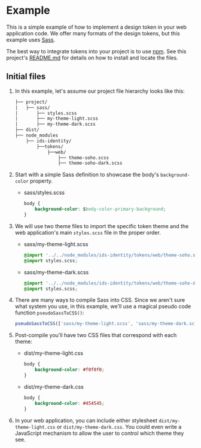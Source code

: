 # Example

This is a simple example of how to implement a design token in your web application code. We offer many formats of the design tokens, but this example uses [Sass](https://sass-lang.com/).

The best way to integrate tokens into your project is to use [npm](https://www.npmjs.com/get-npm). See this project's [README.md](https://github.com/infor-design/design-system#installing-ids-identity-in-your-project) for details on how to install and locate the files.

## Initial files

1. In this example, let's assume our project file hierarchy looks like this:

    ```txt
    ├── project/
    |   ├── sass/
    |       ├── styles.scss
    |       ├── my-theme-light.scss
    |       ├── my-theme-dark.scss
    ├── dist/
    ├── node_modules
        ├── ids-identity/
            ├──tokens/
                ├──web/
                    ├── theme-soho.scss
                    ├── theme-soho-dark.scss
    ```

1. Start with a simple Sass definition to showcase the body's `background-color` property.

    - sass/styles.scss

        ```css
        body {
            background-color: $body-color-primary-background;
        }
        ```

1. We will use two theme files to import the specific token theme and the web application's main `styles.scss` file in the proper order.

    - sass/my-theme-light.scss

        ```css
        @import '../../node_modules/ids-identity/tokens/web/theme-soho.scss'; // Use the soho original theme (lighter)
        @import styles.scss;
        ```

    - sass/my-theme-dark.scss

        ```css
        @import '../../node_modules/ids-identity/tokens/web/theme-soho-dark.scss'; // Use the soho dark theme
        @import styles.scss;
        ```

1. There are many ways to compile Sass into CSS. Since we aren't sure what system you use, in this example, we'll use a magical pseudo code function `pseudoSassToCSS()`:

    ```js
    pseudoSassToCSS(['sass/my-theme-light.scss', 'sass/my-theme-dark.scss']);
    ```

1. Post-compile you'll have two CSS files that correspond with each theme:

    - dist/my-theme-light.css

        ```css
        body {
            background-color: #f0f0f0;
        }
        ```

    - dist/my-theme-dark.css

        ```css
        body {
            background-color: #454545;
        }
        ```

1. In your web application, you can include either stylesheet `dist/my-theme-light.css` or `dist/my-theme-dark.css`. You could even write a JavaScript mechanism to allow the user to control which theme they see.
